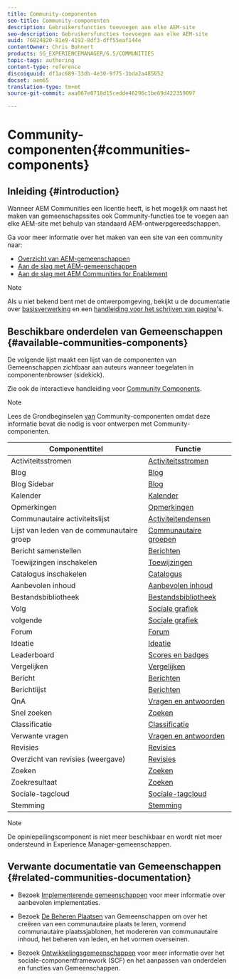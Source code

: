 ```yaml
---
title: Community-componenten
seo-title: Community-componenten
description: Gebruikersfuncties toevoegen aan elke AEM-site
seo-description: Gebruikersfuncties toevoegen aan elke AEM-site
uuid: 76824820-81e9-4192-8df3-dff55eaf144e
contentOwner: Chris Bohnert
products: SG_EXPERIENCEMANAGER/6.5/COMMUNITIES
topic-tags: authoring
content-type: reference
discoiquuid: df1ac689-33db-4e30-9f75-3bda2a485652
docset: aem65
translation-type: tm+mt
source-git-commit: aaa067e0718d15cedde46296c1be69d422359097

---
```



# Community-componenten{#communities-components}

## Inleiding {#introduction}

Wanneer AEM Communities een licentie heeft, is het mogelijk om naast het maken van gemeenschapssites ook Community-functies toe te voegen aan elke AEM-site met behulp van standaard AEM-ontwerpgereedschappen.

Ga voor meer informatie over het maken van een site van een community naar:

* [Overzicht van AEM-gemeenschappen](/help/communities/overview.md)
* [Aan de slag met AEM-gemeenschappen](/help/communities/getting-started.md)
* [Aan de slag met AEM Communities for Enablement](/help/communities/getting-started-enablement.md)

>[!NOTE]
>
>Als u niet bekend bent met de ontwerpomgeving, bekijkt u de documentatie over [basisverwerking](/help/sites-authoring/basic-handling.md) en een [handleiding voor het schrijven van pagina](/help/sites-authoring/qg-page-authoring.md)&#39;s.

## Beschikbare onderdelen van Gemeenschappen {#available-communities-components}

De volgende lijst maakt een lijst van de componenten van Gemeenschappen zichtbaar aan auteurs wanneer toegelaten in componentenbrowser (sidekick).

Zie ook de interactieve handleiding voor [Community Components](/help/communities/components-guide.md).

>[!NOTE]
>
>Lees de Grondbeginselen [van](/help/communities/basics.md) Community-componenten omdat deze informatie bevat die nodig is voor ontwerpen met Community-componenten.

| **Componenttitel** | **Functie** |
|---|---|
| Activiteitsstromen | [Activiteitsstromen](/help/communities/activities.md) |
| Blog | [Blog](/help/communities/blog-feature.md) |
| Blog Sidebar | [Blog](/help/communities/blog-feature.md) |
| Kalender | [Kalender](/help/communities/calendar.md) |
| Opmerkingen | [Opmerkingen](/help/communities/comments.md) |
| Communautaire activiteitslijst | [Activiteitendensen](/help/communities/trends.md) |
| Lijst van leden van de communautaire groep | [Communautaire groepen](/help/communities/creating-groups.md) |
| Bericht samenstellen | [Berichten](/help/communities/configure-messaging.md) |
| Toewijzingen inschakelen | [Toewijzingen](/help/communities/assignments.md) |
| Catalogus inschakelen | [Catalogus](/help/communities/catalog.md) |
| Aanbevolen inhoud | [Aanbevolen inhoud](/help/communities/featured.md) |
| Bestandsbibliotheek | [Bestandsbibliotheek](/help/communities/file-library.md) |
| Volg | [Sociale grafiek](/help/communities/socialgraph.md) |
| volgende | [Sociale grafiek](/help/communities/socialgraph.md) |
| Forum | [Forum](/help/communities/forum.md) |
| Ideatie | [Ideatie](/help/communities/ideation-feature.md) |
| Leaderboard | [Scores en badges](/help/communities/enabling-leaderboard.md) |
| Vergelijken | [Vergelijken](/help/communities/liking.md) |
| Bericht | [Berichten](/help/communities/configure-messaging.md) |
| Berichtlijst | [Berichten](/help/communities/configure-messaging.md) |
| QnA | [Vragen en antwoorden](/help/communities/working-with-qna.md) |
| Snel zoeken | [Zoeken](/help/communities/search.md) |
| Classificatie | [Classificatie](/help/communities/rating.md) |
| Verwante vragen | [Vragen en antwoorden](/help/communities/working-with-qna.md) |
| Revisies | [Revisies](/help/communities/reviews.md) |
| Overzicht van revisies (weergave) | [Revisies](/help/communities/reviews.md) |
| Zoeken | [Zoeken](/help/communities/search.md) |
| Zoekresultaat | [Zoeken](/help/communities/search.md) |
| Sociale-tagcloud | [Sociale-tagcloud](/help/communities/tagcloud.md) |
| Stemming | [Stemming](/help/communities/voting.md) |

>[!NOTE]
>
>De opiniepeilingscomponent is niet meer beschikbaar en wordt niet meer ondersteund in Experience Manager-gemeenschappen.

## Verwante documentatie van Gemeenschappen {#related-communities-documentation}

* Bezoek [Implementerende gemeenschappen](/help/communities/deploy-communities.md) voor meer informatie over aanbevolen implementaties.

* Bezoek [De Beheren Plaatsen](/help/communities/administer-landing.md) van Gemeenschappen om over het creëren van een communautaire plaats te leren, vormend communautaire plaatssjablonen, het modereren van communautaire inhoud, het beheren van leden, en het vormen overseinen.

* Bezoek [Ontwikkelingsgemeenschappen](/help/communities/communities.md) voor meer informatie over het sociale-componentframework (SCF) en het aanpassen van onderdelen en functies van Gemeenschappen.

